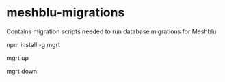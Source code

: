 meshblu-migrations
==================

Contains migration scripts needed to run database migrations for Meshblu. 


npm install -g mgrt

mgrt up

mgrt down
